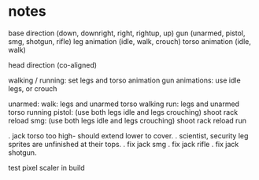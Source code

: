 # notes

base direction (down, downright, right, rightup, up)
gun (unarmed, pistol, smg, shotgun, rifle)
leg animation (idle, walk, crouch)
torso animation (idle, walk)

head direction (co-aligned)


walking / running: set legs and torso animation
gun animations: use idle legs, or crouch


unarmed:
    walk: legs and unarmed torso walking
    run: legs and unarmed torso running
pistol: (use both legs idle and legs crouching)
    shoot
    rack
    reload
smg: (use both legs idle and legs crouching)
    shoot
    rack
    reload
    run


. jack torso too high- should extend lower to cover.
. scientist, security leg sprites are unfinished at their tops.
 . fix jack smg
. fix jack rifle
. fix jack shotgun.


test pixel scaler in build